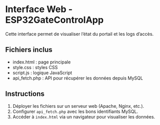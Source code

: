 # Interface Web - ESP32GateControlApp

Cette interface permet de visualiser l’état du portail et les logs d’accès.

## Fichiers inclus
- index.html : page principale
- style.css : styles CSS
- script.js : logique JavaScript
- api_fetch.php : API pour récupérer les données depuis MySQL

## Instructions
1. Déployer les fichiers sur un serveur web (Apache, Nginx, etc.).
2. Configurer `api_fetch.php` avec les bons identifiants MySQL.
3. Accéder à `index.html` via un navigateur pour visualiser les données.
